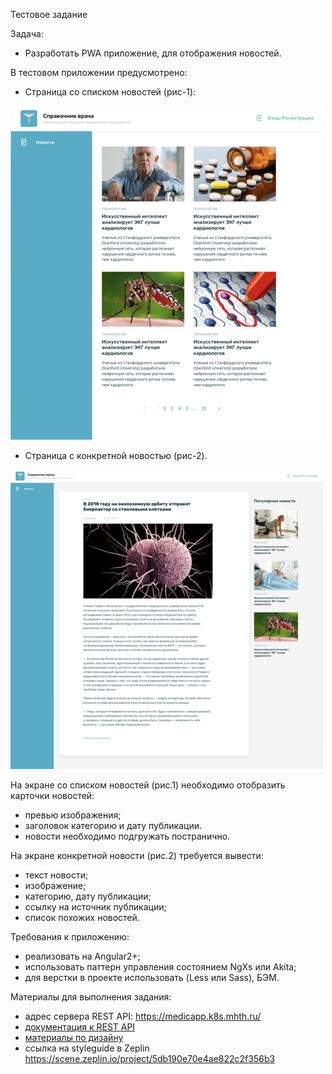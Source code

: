 Тестовое задание

Задача:
* Разработать PWA приложение, для отображения новостей. 

В тестовом приложении предусмотрено:
* Страница со списком новостей (рис-1):

![Страница со списком новостей](preview/home.png "Страница со списком новостей")

* Страница с конкретной новостью (рис-2).  

![Страница с новостью](preview/news.png "Экран с новостью")

На экране со списком новостей (рис.1) необходимо отобразить карточки новостей:
* превью изображения; 
* заголовок категорию и дату публикации.
* новости необходимо подгружать постранично. 

На экране конкретной новости (рис.2) требуется вывести:
* текст новости; 
* изображение;
* категорию, дату публикации;
* ссылку на источник публикации;
* список похожих новостей.

Требования к приложению:
* реализовать на Angular2+;
* использовать паттерн управления состоянием NgXs или Akita;
* для верстки в проекте использовать (Less или Sass), БЭМ. 

Материалы для выполнения задания:
* адрес сервера REST API: https://medicapp.k8s.mhth.ru/
* [документация к REST API](https://htmlpreview.github.io/?https://github.com/medsolutions/angular_test/blob/master/api/api.html)
* [материалы по дизайну](https://github.com/medsolutions/angular_test/raw/master/design/src.zip)
* ссылка на styleguide в Zeplin https://scene.zeplin.io/project/5db190e70e4ae822c2f356b3

